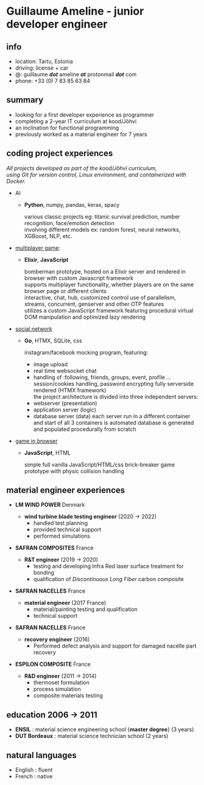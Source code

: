
# Guillaume Ameline - junior developer engineer 

## info
- location: Tartu, Estonia
- driving: license + car
- @: guillaume ***dot*** ameline ***at*** protonmail ***dot*** com
- phone: +33 (0) 7 83 85 63 84 

## summary
- looking for a first developer experience as programmer
- completing a 2-year IT curriculum at kood/Jõhvi
- an inclination for functional programming
- previously worked as a material engineer for 7 years

## coding project experiences
  *All projects developed as part of the kood/Jõhvi curriculum,*   
  *using Git for version control, Linux environment, and containerized with Docker.*

- AI
  - **Python**, numpy, pandas, keras, spacy

      various classic projects eg: titanic survival prediction, number recognition, face/emotion detection  
      involving different models ex: random forest, neural networks, XGBoost, NLP, etc.    
    
- [multiplayer game](https://github.com/g-ameline/bomberman): 
  - **Elixir**, **JavaScript** 

      bomberman prototype, hosted on a Elixir server and rendered in browser with custom Javascript framework  
      supports multiplayer functionality, whether players are on the same browser page or different clients  
      interactive, chat, hub, customized control 
      use of parallelism, streams, concurrent, genserver and other OTP features  
      utilizes a custom JavaScript framework featuring procedural virtual DOM manipulation and optimized lazy rendering  

- [social network](https://github.com/g-ameline/social-network)  
  - **Go**, HTMX, SQLite, css

      instagram/facebook mocking program, featuring:
      - image upload
      - real time websocket chat
      - handling of :following, friends, groups, event, profile ...
      session/cookies handling, password encrypting
      fully serverside rendered (HTMX framework)  
      the project architecture is divided into three independent servers:  
      - webserver (presentation) 
      - application server (logic)
      - database server (data) 
      each server run in a different container and start of all 3 containers is automated
      database is generated and populated procedurally from scratch

- [game in browser](https://github.com/g-ameline/brick-breaker-in-browser.git)
  - **JavaScript**, HTML

      simple full vanilla JavaScript/HTML/css brick-breaker game prototype with physic collision handling   
      
## material engineer experiences

  * **LM WIND POWER** Denmark   
    * **wind turbine blade testing engineer** (2020 → 2022)
      * handled test planning
      * provided technical support 
      * performed simulations

  * **SAFRAN COMPOSITES** France

    * **R&T engineer** (2019 → 2020)
      * testing and developing Infra Red laser surface treatment for bonding
      * qualification of *Discontinuous Long Fiber* carbon composite

  * **SAFRAN NACELLES** France
    * **material engineer** (2017 France)
      * material/painting testing and qualification
      * technical support

  * **SAFRAN NACELLES** France
    * **recovery engineer** (2016) 
      * Performed defect analysis and support for damaged nacelle part recovery

  * **ESPILON COMPOSITE** France
    * **R&D engineer** (2011 → 2014) 
      * thermoset formulation 
      * process simulation
      * composite materials testing

## education 2006 → 2011

  * **ENSIL** : material science engineering school {**master degree**} (3 years)
  * **DUT Bordeaux** : material science technician school (2 years)  

## natural languages 
  * English : fluent 
  * French : native
